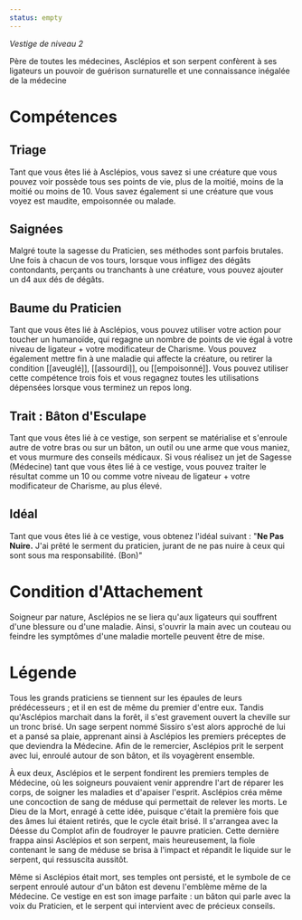 ```yaml
---
status: empty
---
```

*Vestige de niveau 2*

Père de toutes les médecines, Asclépios et son serpent confèrent à ses ligateurs un pouvoir de guérison surnaturelle et une connaissance inégalée de la médecine
# Compétences

## Triage
Tant que vous êtes lié à Asclépios, vous savez si une créature que vous pouvez voir possède tous ses points de vie, plus de la moitié, moins de la moitié ou moins de 10. Vous savez également si une créature que vous voyez est maudite, empoisonnée ou malade.

## Saignées
Malgré toute la sagesse du Praticien, ses méthodes sont parfois brutales. Une fois à chacun de vos tours, lorsque vous infligez des dégâts contondants, perçants ou tranchants à une créature, vous pouvez ajouter un d4 aux dés de dégâts.

## Baume du Praticien
Tant que vous êtes lié à Asclépios, vous pouvez utiliser votre action pour toucher un humanoïde, qui regagne un nombre de points de vie égal à votre niveau de ligateur + votre modificateur de Charisme. Vous pouvez également mettre fin à une maladie qui affecte la créature, ou retirer la condition [[aveuglé]], [[assourdi]], ou [[empoisonné]]. Vous pouvez utiliser cette compétence trois fois et vous regagnez toutes les utilisations dépensées lorsque vous terminez un repos long.

## Trait : Bâton d'Esculape
Tant que vous êtes lié à ce vestige, son serpent se matérialise et s'enroule autre de votre bras ou sur un bâton, un outil ou une arme que vous maniez, et vous murmure des conseils médicaux. Si vous réalisez un jet de Sagesse (Médecine) tant que vous êtes lié à ce vestige, vous pouvez traiter le résultat comme un 10 ou comme votre niveau de ligateur + votre modificateur de Charisme, au plus élevé.

## Idéal
Tant que vous êtes lié à ce vestige, vous obtenez l'idéal suivant : "**Ne Pas Nuire.** J'ai prêté le serment du praticien, jurant de ne pas nuire à ceux qui sont sous ma responsabilité. (Bon)"

# Condition d'Attachement

Soigneur par nature, Asclépios ne se liera qu'aux ligateurs qui souffrent d'une blessure ou d'une maladie. Ainsi, s'ouvrir la main avec un couteau ou feindre les symptômes d'une maladie mortelle peuvent être de mise.

# Légende
Tous les grands praticiens se tiennent sur les épaules de leurs prédécesseurs ; et il en est de même du premier d'entre eux. Tandis qu'Asclépios marchait dans la forêt, il s'est gravement ouvert la cheville sur un tronc brisé. Un sage serpent nommé Sissiro s'est alors approché de lui et a pansé sa plaie, apprenant ainsi à Asclépios les premiers préceptes de que deviendra la Médecine. Afin de le remercier, Asclépios prit le serpent avec lui, enroulé autour de son bâton, et ils voyagèrent ensemble.

À eux deux, Asclépios et le serpent fondirent les premiers temples de Médecine, où les soigneurs pouvaient venir apprendre l'art de réparer les corps, de soigner les maladies et d'apaiser l'esprit. Asclépios créa même une concoction de sang de méduse qui permettait de relever les morts. Le Dieu de la Mort, enragé à cette idée, puisque c'était la première fois que des âmes lui étaient retirés, que le cycle était brisé. Il s'arrangea avec la Déesse du Complot afin de foudroyer le pauvre praticien. Cette dernière frappa ainsi Asclépios et son serpent, mais heureusement, la fiole contenant le sang de méduse se brisa à l'impact et répandit le liquide sur le serpent, qui ressuscita aussitôt.

Même si Asclépios était mort, ses temples ont persisté, et le symbole de ce serpent enroulé autour d'un bâton est devenu l'emblème même de la Médecine. Ce vestige en est son image parfaite : un bâton qui parle avec la voix du Praticien, et le serpent qui intervient avec de précieux conseils.
